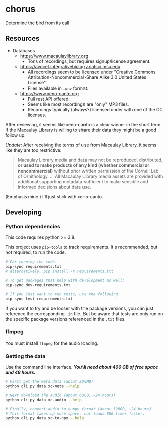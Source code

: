 # chorus
Determine the bird from its call

## Resources

* Databases
    * https://www.macaulaylibrary.org
        * Tons of recordings, but requires signup/license agreement.
    * https://avocet.integrativebiology.natsci.msu.edu
        * All recordings seem to be licensed under "Creative Commons Attribution-Noncommercial-Share Alike 3.0 United States License".
        * Files available in `.wav` format.
    * https://www.xeno-canto.org
        * Full rest API offered.
        * Seems like most recordings are "only" MP3 files.
        * Recordings typically (always?) licensed under with one of the CC licenses.

After reviewing, it seems like xeno-canto is a clear winner in the short term. If the Macaulay Library is willing to share their data they might be a good follow up.

*Update:* After receiving the terms of use from Macaulay Library, it seems like they are too restrictive:

> Macaulay Library media and data may not be reproduced, distributed, **or used to make products of any kind (whether commercial or noncommercial)** without prior written permission of the Cornell Lab of Ornithology.
> ...
> All Macaulay Library media assets are provided with additional supporting metadata sufficient to make sensible and informed decisions about data use.

(Emphasis mine.) I'll just stick with xeno-canto.

## Developing

### Python dependencies

This code requires python >= 3.8.

This project uses `pip-tools` to track requirements. It's recommended, but not required, to run the code.

```bash
# For running the code.
pip-sync requirements.txt
# alternatively, pip install -r requirements.txt

# To get packages that help with development as well:
pip-sync dev-requirements.txt

# If you just want to run tests, use the following.
pip-sync test-requirements.txt
```

If you want to try and be looser with the package versions, you can just reference the corresponding `.in` file. But be aware that tests are only run on the specific package versions referenced in the `.txt` files.

### ffmpeg

You must install `ffmpeg` for the audio loading.

### Getting the data

Use the command line interface. ***You'll need about 400 GB of free space and 48 hours.***

```bash
# First get the meta data (about 200MB)
python cli.py data xc-meta --help

# Next download the audio (about 60GB, ~24 hours)
python cli.py data xc-audio --help

# Finally, convert audio to numpy format (about 320GB, ~24 hours)
# This format takes up more space, but loads 800 times faster.
python cli.py data xc-to-npy --help
```
